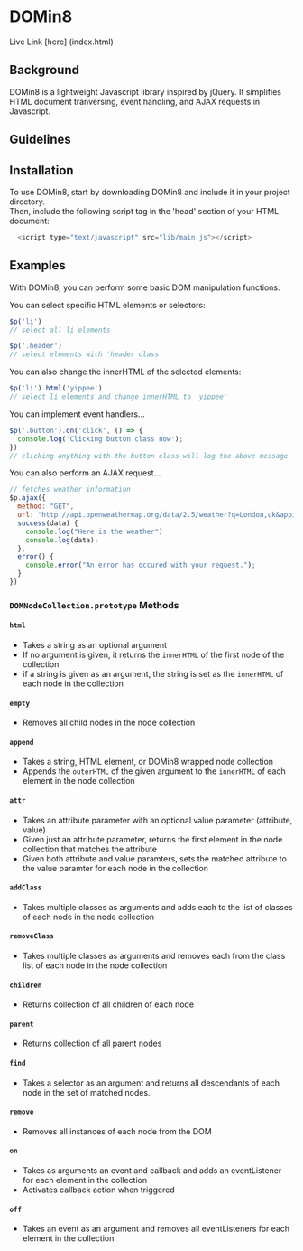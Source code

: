 # DOMin8

Live Link [here] (index.html)

## Background

DOMin8 is a lightweight Javascript library inspired by jQuery. It simplifies HTML document tranversing, event handling, and AJAX requests in Javascript.

## Guidelines

## Installation

To use DOMin8, start by downloading DOMin8 and include it in your project directory.  
Then, include the following script tag in the 'head' section of your HTML document:

``` javascript
  <script type="text/javascript" src="lib/main.js"></script>
```

## Examples

With DOMin8, you can perform some basic DOM manipulation functions:

You can select specific HTML elements or selectors:

``` javascript
$p('li')
// select all li elements

$p('.header')
// select elements with 'header class
```

You can also change the innerHTML of the selected elements:

``` javascript
$p('li').html('yippee')
// select li elements and change innerHTML to 'yippee'
```

You can implement event handlers...

``` javascript
$p('.button').on('click', () => {
  console.log('Clicking button class now');
})
// clicking anything with the button class will log the above message
```

You can also perform an AJAX request...

``` javascript
// fetches weather information
$p.ajax({
  method: "GET",
  url: "http://api.openweathermap.org/data/2.5/weather?q=London,uk&appid=bcb83c4b54aee8418983c2aff3073b3b",
  success(data) {
    console.log("Here is the weather")
    console.log(data);
  },
  error() {
    console.error("An error has occured with your request.");
  }
})
```

### `DOMNodeCollection.prototype` Methods

#### `html`
* Takes a string as an optional argument
* If no argument is given, it returns the `innerHTML` of the first node of the collection
* if a string is given as an argument, the string is set as the `innerHTML` of each node in the collection

#### `empty`
* Removes all child nodes in the node collection

#### `append`
* Takes a string, HTML element, or DOMin8 wrapped node collection
* Appends the `outerHTML` of the given argument to the `innerHTML` of each element in the node collection

#### `attr`
* Takes an attribute parameter with an optional value parameter (attribute, value)
* Given just an attribute parameter, returns the first element in the node collection that matches the attribute
* Given both attribute and value paramters, sets the matched attribute to the value paramter for each node in the collection

#### `addClass`
* Takes multiple classes as arguments and adds each to the list of classes of each node in the node collection

#### `removeClass`
* Takes multiple classes as arguments and removes each from the class list of each node in the node collection

#### `children`
* Returns collection of all children of each node

#### `parent`
* Returns collection of all parent nodes

#### `find`
* Takes a selector as an argument and returns all descendants of each node in the set of matched nodes.

#### `remove`
* Removes all instances of each node from the DOM

#### `on`
* Takes as arguments an event and callback and adds an eventListener for each element in the collection
* Activates callback action when triggered  

#### `off`
* Takes an event as an argument and removes all eventListeners for each element in the collection
